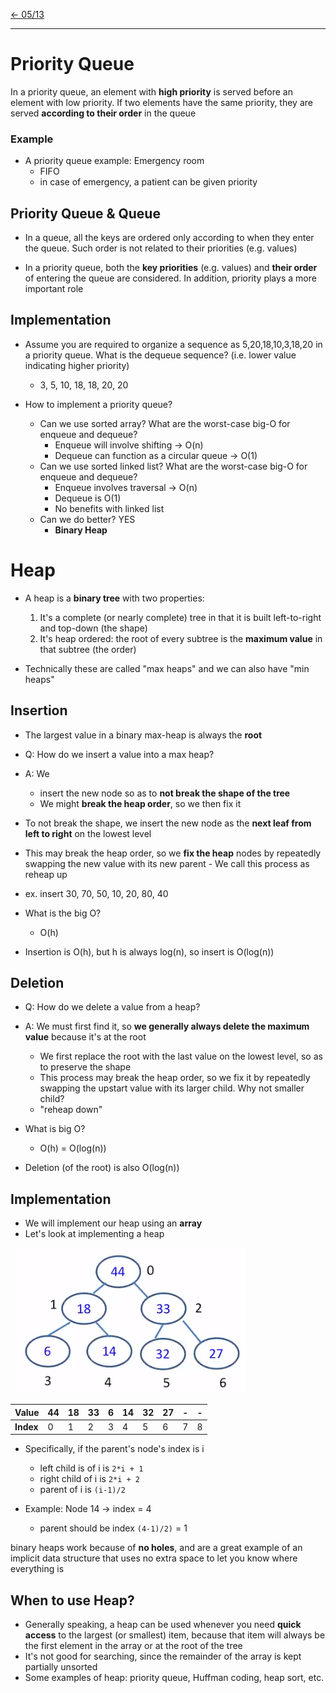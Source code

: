[\<- 05/13](05-13.md)

---

# Priority Queue

In a priority queue, an element with **high priority** is served before an element with low priority. If two elements have the same priority, they are served **according to their order** in the queue

### Example

- A priority queue example: Emergency room
	- FIFO
	- in case of emergency, a patient can be given priority

## Priority Queue & Queue

- In a queue, all the keys are ordered only according to when they enter the queue. Such order is not related to their priorities (e.g. values)

- In a priority queue, both the **key priorities** (e.g. values) and **their order** of entering the queue are considered. In addition, priority plays a more important role

## Implementation

- Assume you are required to organize a sequence as 5,20,18,10,3,18,20 in a priority queue. What is the dequeue sequence? (i.e. lower value indicating higher priority)
	- 3, 5, 10, 18, 18, 20, 20

- How to implement a priority queue?
	- Can we use sorted array? What are the worst-case big-O for enqueue and dequeue?
		- Enqueue will involve shifting -> O(n)
		- Dequeue can function as a circular queue -> O(1)
	- Can we use sorted linked list? What are the worst-case big-O for enqueue and dequeue?
		- Enqueue involves traversal -> O(n)
		- Dequeue is O(1)
		- No benefits with linked list
	- Can we do better? YES
		- **Binary Heap**

# Heap

- A heap is a **binary tree** with two properties:
	1. It's a complete (or nearly complete) tree in that it is built left-to-right and top-down (the shape)
	2. It's heap ordered: the root of every subtree is the **maximum value** in that subtree (the order)

- Technically these are called "max heaps" and we can also have "min heaps"

## Insertion

- The largest value in a binary max-heap is always the **root**
- Q: How do we insert a value into a max heap?
- A: We
	- insert the new node so as to **not break the shape of the tree**
	- We might **break the heap order**, so we then fix it

- To not break the shape, we insert the new node as the **next leaf from left to right** on the lowest level
- This may break the heap order, so we **fix the heap** nodes by repeatedly swapping the new value with its new parent - We call this process as reheap up
- ex. insert 30, 70, 50, 10, 20, 80, 40
- What is the big O?
	- O(h)

- Insertion is O(h), but h is always log(n), so insert is O(log(n))

## Deletion

- Q: How do we delete a value from a heap?
- A: We must first find it, so **we generally always delete the maximum value** because it's at the root
	- We first replace the root with the last value on the lowest level, so as to preserve the shape
	- This process may break the heap order, so we fix it by repeatedly swapping the upstart value with its larger child. Why not smaller child?
	- "reheap down"

- What is big O?
	- O(h) = O(log(n))

- Deletion (of the root) is also O(log(n))

## Implementation

- We will implement our heap using an **array**
- Let's look at implementing a heap

![heap example](05-15_img1.png)

|Value    |44|18|33|6|14|32|27|-|-|
|---------|--|--|--|-|--|--|--|-|-|
|**Index**|0|1|2|3|4|5|6|7|8|

- Specifically, if the parent's node's index is i
	- left child is of i is `2*i + 1`
	- right child of i is `2*i + 2`
	- parent of i is `(i-1)/2`

- Example: Node 14 -> index = 4
	- parent should be index `(4-1)/2)` = 1

binary heaps work because of **no holes**, and are a great example of an implicit data structure that uses no extra space to let you know where everything is

## When to use Heap?

- Generally speaking, a heap can be used whenever you need **quick access** to the largest (or smallest) item, because that item will always be the first element in the array or at the root of the tree
- It's not good for searching, since the remainder of the array is kept partially unsorted
- Some examples of heap: priority queue, Huffman coding, heap sort, etc.
